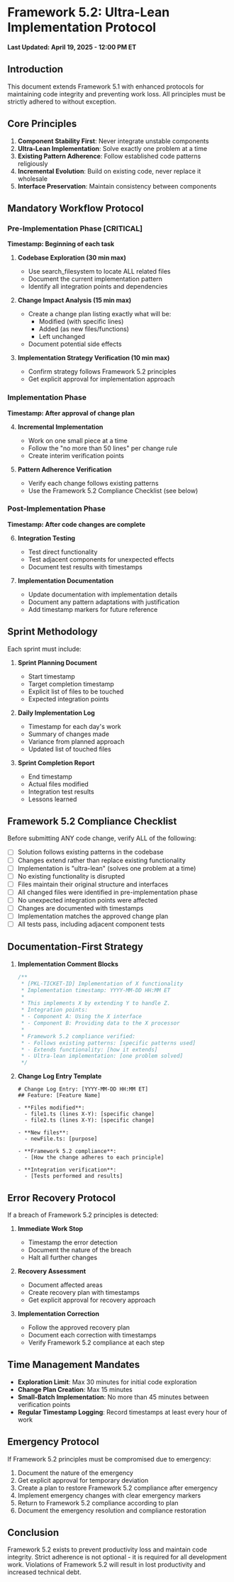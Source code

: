 # Framework 5.2: Ultra-Lean Implementation Protocol
**Last Updated: April 19, 2025 - 12:00 PM ET**

## Introduction

This document extends Framework 5.1 with enhanced protocols for maintaining code integrity and preventing work loss. All principles must be strictly adhered to without exception.

## Core Principles

1. **Component Stability First**: Never integrate unstable components
2. **Ultra-Lean Implementation**: Solve exactly one problem at a time
3. **Existing Pattern Adherence**: Follow established code patterns religiously
4. **Incremental Evolution**: Build on existing code, never replace it wholesale
5. **Interface Preservation**: Maintain consistency between components

## Mandatory Workflow Protocol

### Pre-Implementation Phase [CRITICAL]
**Timestamp: Beginning of each task**

1. **Codebase Exploration (30 min max)**
   - Use search_filesystem to locate ALL related files
   - Document the current implementation pattern
   - Identify all integration points and dependencies

2. **Change Impact Analysis (15 min max)**
   - Create a change plan listing exactly what will be:
     * Modified (with specific lines)
     * Added (as new files/functions)
     * Left unchanged
   - Document potential side effects

3. **Implementation Strategy Verification (10 min max)**
   - Confirm strategy follows Framework 5.2 principles
   - Get explicit approval for implementation approach

### Implementation Phase
**Timestamp: After approval of change plan**

4. **Incremental Implementation**
   - Work on one small piece at a time
   - Follow the "no more than 50 lines" per change rule
   - Create interim verification points

5. **Pattern Adherence Verification**
   - Verify each change follows existing patterns
   - Use the Framework 5.2 Compliance Checklist (see below)

### Post-Implementation Phase
**Timestamp: After code changes are complete**

6. **Integration Testing**
   - Test direct functionality
   - Test adjacent components for unexpected effects
   - Document test results with timestamps

7. **Implementation Documentation**
   - Update documentation with implementation details
   - Document any pattern adaptations with justification
   - Add timestamp markers for future reference

## Sprint Methodology

Each sprint must include:

1. **Sprint Planning Document**
   - Start timestamp
   - Target completion timestamp
   - Explicit list of files to be touched
   - Expected integration points

2. **Daily Implementation Log**
   - Timestamp for each day's work
   - Summary of changes made
   - Variance from planned approach
   - Updated list of touched files

3. **Sprint Completion Report**
   - End timestamp
   - Actual files modified
   - Integration test results
   - Lessons learned

## Framework 5.2 Compliance Checklist

Before submitting ANY code change, verify ALL of the following:

- [ ] Solution follows existing patterns in the codebase
- [ ] Changes extend rather than replace existing functionality
- [ ] Implementation is "ultra-lean" (solves one problem at a time)
- [ ] No existing functionality is disrupted
- [ ] Files maintain their original structure and interfaces
- [ ] All changed files were identified in pre-implementation phase
- [ ] No unexpected integration points were affected
- [ ] Changes are documented with timestamps
- [ ] Implementation matches the approved change plan
- [ ] All tests pass, including adjacent component tests

## Documentation-First Strategy

1. **Implementation Comment Blocks**
   ```typescript
   /**
    * [PKL-TICKET-ID] Implementation of X functionality
    * Implementation timestamp: YYYY-MM-DD HH:MM ET
    * 
    * This implements X by extending Y to handle Z.
    * Integration points:
    * - Component A: Using the X interface
    * - Component B: Providing data to the X processor
    * 
    * Framework 5.2 compliance verified:
    * - Follows existing patterns: [specific patterns used]
    * - Extends functionality: [how it extends]
    * - Ultra-lean implementation: [one problem solved]
    */
   ```

2. **Change Log Entry Template**
   ```
   # Change Log Entry: [YYYY-MM-DD HH:MM ET]
   ## Feature: [Feature Name]
   
   - **Files modified**:
     - file1.ts (lines X-Y): [specific change]
     - file2.ts (lines X-Y): [specific change]
   
   - **New files**:
     - newFile.ts: [purpose]
   
   - **Framework 5.2 compliance**:
     - [How the change adheres to each principle]
   
   - **Integration verification**:
     - [Tests performed and results]
   ```

## Error Recovery Protocol

If a breach of Framework 5.2 principles is detected:

1. **Immediate Work Stop**
   - Timestamp the error detection
   - Document the nature of the breach
   - Halt all further changes

2. **Recovery Assessment**
   - Document affected areas
   - Create recovery plan with timestamps
   - Get explicit approval for recovery approach

3. **Implementation Correction**
   - Follow the approved recovery plan
   - Document each correction with timestamps
   - Verify Framework 5.2 compliance at each step

## Time Management Mandates

- **Exploration Limit**: Max 30 minutes for initial code exploration
- **Change Plan Creation**: Max 15 minutes
- **Small-Batch Implementation**: No more than 45 minutes between verification points
- **Regular Timestamp Logging**: Record timestamps at least every hour of work

## Emergency Protocol

If Framework 5.2 principles must be compromised due to emergency:

1. Document the nature of the emergency
2. Get explicit approval for temporary deviation
3. Create a plan to restore Framework 5.2 compliance after emergency
4. Implement emergency changes with clear emergency markers
5. Return to Framework 5.2 compliance according to plan
6. Document the emergency resolution and compliance restoration

## Conclusion

Framework 5.2 exists to prevent productivity loss and maintain code integrity. Strict adherence is not optional - it is required for all development work. Violations of Framework 5.2 will result in lost productivity and increased technical debt.